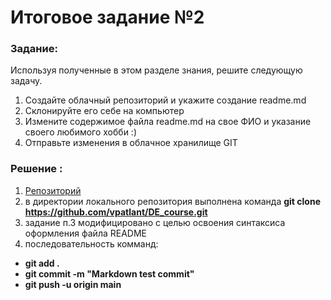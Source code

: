# Итоговое задание №2


### Задание:

Используя полученные в этом разделе знания, решите следующую задачу.

1. Создайте облачный репозиторий и укажите создание readme.md
2. Склонируйте его себе на компьютер
3. Измените содержимое файла readme.md на свое ФИО и указание своего любимого хобби :)
4. Отправьте изменения в облачное хранилище GIT

### Решение :

1. [Репозиторий](https://github.com/vpatlant/DE_course.git)
2. в директории локального репозитория выполнена команда **git clone https://github.com/vpatlant/DE_course.git**
3. задание п.3 модифицировано с целью освоения синтаксиса оформления файла README
4. последовательность комманд:
* **git add .**
* **git commit -m "Markdown test commit"**
* **git push -u origin main**
